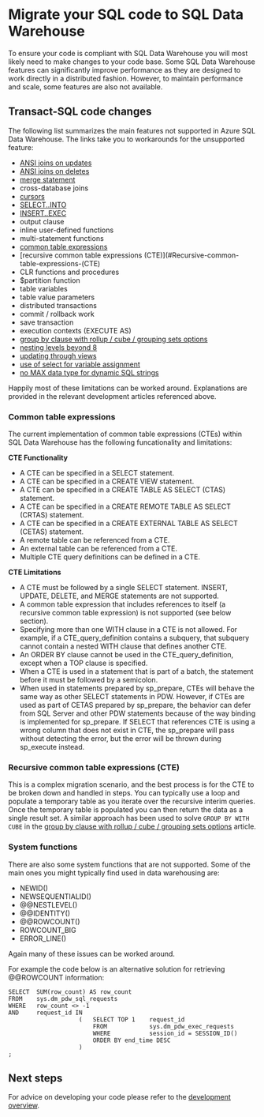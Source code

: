 <properties
   pageTitle="Migrate your SQL code to SQL Data Warehouse | Microsoft Azure"
   description="Tips for migrating your SQL code to Azure SQL Data Warehouse for developing solutions."
   services="sql-data-warehouse"
   documentationCenter="NA"
   authors="lodipalm"
   manager="barbkess"
   editor=""/>

<tags
   ms.service="sql-data-warehouse"
   ms.devlang="NA"
   ms.topic="article"
   ms.tgt_pltfrm="NA"
   ms.workload="data-services"
   ms.date="12/09/2015"
   ms.author="JRJ@BigBangData.co.uk;barbkess"/>

# Migrate your SQL code to SQL Data Warehouse

To ensure your code is compliant with SQL Data Warehouse you will most likely need to make changes to your code base. Some SQL Data Warehouse features can significantly improve performance as they are designed to work directly in a distributed fashion. However, to maintain performance and scale, some features are also not available.

## Transact-SQL code changes

The following list summarizes the main features not supported in Azure SQL Data Warehouse. The links take you to workarounds for the unsupported feature:

- [ANSI joins on updates][]
- [ANSI joins on deletes][]
- [merge statement][]
- cross-database joins
- [cursors][]
- [SELECT..INTO][]
- [INSERT..EXEC][]
- output clause
- inline user-defined functions
- multi-statement functions
- [common table expressions](#Common-table-expressions)
- [recursive common table expressions (CTE)](#Recursive-common-table-expressions-(CTE)
- CLR functions and procedures
- $partition function
- table variables
- table value parameters
- distributed transactions
- commit / rollback work
- save transaction
- execution contexts (EXECUTE AS)
- [group by clause with rollup / cube / grouping sets options][]
- [nesting levels beyond 8][]
- [updating through views][]
- [use of select for variable assignment][]
- [no MAX data type for dynamic SQL strings][]

Happily most of these limitations can be worked around. Explanations are provided in the relevant development articles referenced above.

### Common table expressions
The current implementation of common table expressions (CTEs) within SQL Data Warehouse has the following funcationality and limitations:

**CTE Functionality**
+ A CTE can be specified in a SELECT statement.
+ A CTE can be specified in a CREATE VIEW statement.
+ A CTE can be specified in a CREATE TABLE AS SELECT (CTAS) statement.
+ A CTE can be specified in a CREATE REMOTE TABLE AS SELECT (CRTAS) statement.
+ A CTE can be specified in a CREATE EXTERNAL TABLE AS SELECT (CETAS) statement.
+ A remote table can be referenced from a CTE.
+ An external table can be referenced from a CTE.
+ Multiple CTE query definitions can be defined in a CTE.

**CTE Limitations**
+ A CTE must be followed by a single SELECT statement. INSERT, UPDATE, DELETE, and MERGE statements are not supported.
+ A common table expression that includes references to itself (a recursive common table expression) is not supported (see below section).
+ Specifying more than one WITH clause in a CTE is not allowed. For example, if a CTE_query_definition contains a subquery, that subquery cannot contain a nested WITH clause that defines another CTE.
+ An ORDER BY clause cannot be used in the CTE_query_definition, except when a TOP clause is specified.
+ When a CTE is used in a statement that is part of a batch, the statement before it must be followed by a semicolon.
+ When used in statements prepared by sp_prepare, CTEs will behave the same way as other SELECT statements in PDW. However, if CTEs are used as part of CETAS prepared by sp_prepare, the behavior can defer from SQL Server and other PDW statements because of the way binding is implemented for sp_prepare. If SELECT that references CTE is using a wrong column that does not exist in CTE, the sp_prepare will pass without detecting the error, but the error will be thrown during sp_execute instead.

### Recursive common table expressions (CTE)

This is a complex migration scenario, and the best process is for the CTE to be broken down and handled in steps. You can typically use a loop and populate a temporary table as you iterate over the recursive interim queries. Once the temporary table is populated you can then return the data as a single result set. A similar approach has been used to solve `GROUP BY WITH CUBE` in the [group by clause with rollup / cube / grouping sets options][] article.

### System functions

There are also some system functions that are not supported. Some of the main ones you might typically find used in data warehousing are:

- NEWID()
- NEWSEQUENTIALID()
- @@NESTLEVEL()
- @@IDENTITY()
- @@ROWCOUNT()
- ROWCOUNT_BIG
- ERROR_LINE()

Again many of these issues can be worked around. 

For example the code below is an alternative solution for retrieving @@ROWCOUNT information:

```
SELECT  SUM(row_count) AS row_count 
FROM    sys.dm_pdw_sql_requests 
WHERE   row_count <> -1 
AND     request_id IN 
                    (   SELECT TOP 1    request_id 
                        FROM            sys.dm_pdw_exec_requests 
                        WHERE           session_id = SESSION_ID() 
                        ORDER BY end_time DESC
                    )
;
``` 

## Next steps
For advice on developing your code please refer to the [development overview][].

<!--Image references-->

<!--Article references-->
[ANSI joins on updates]: sql-data-warehouse-develop-ctas.md
[ANSI joins on deletes]: sql-data-warehouse-develop-ctas.md
[merge statement]: sql-data-warehouse-develop-ctas.md
[INSERT..EXEC]: sql-data-warehouse-develop-temporary-tables.md

[cursors]: sql-data-warehouse-develop-loops.md
[SELECT..INTO]: sql-data-warehouse-develop-ctas.md
[group by clause with rollup / cube / grouping sets options]: sql-data-warehouse-develop-group-by-options.md
[nesting levels beyond 8]: sql-data-warehouse-develop-transactions.md
[updating through views]: sql-data-warehouse-develop-views.md
[use of select for variable assignment]: sql-data-warehouse-develop-variable-assignment.md
[no MAX data type for dynamic SQL strings]: sql-data-warehouse-develop-dynamic-sql.md
[development overview]: sql-data-warehouse-overview-develop.md

<!--MSDN references-->

<!--Other Web references-->
